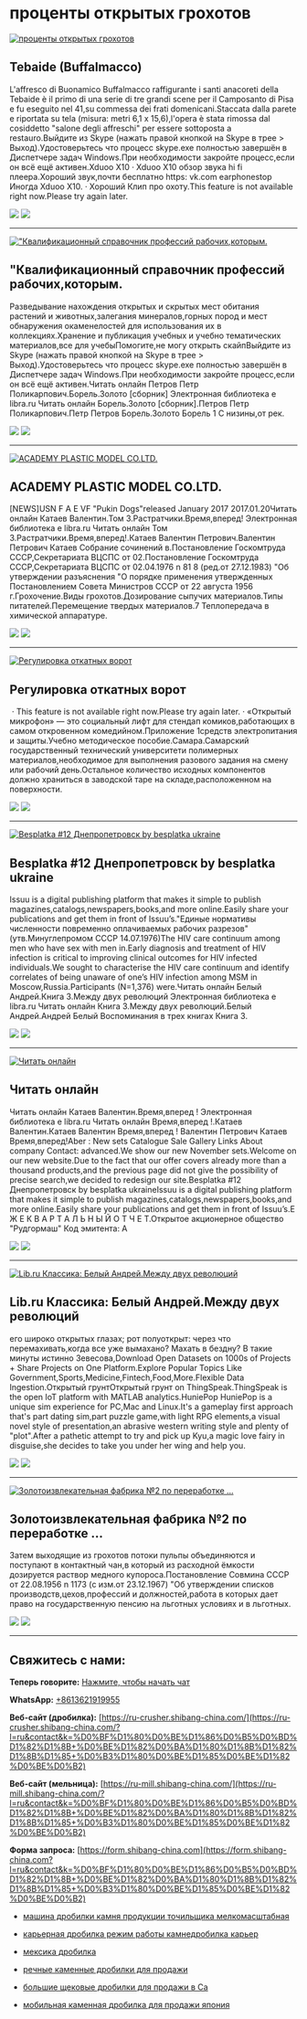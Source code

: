 # проценты открытых грохотов

<a href="https://swt.shibang-china.com/?l=ru&img&k=%D0%BF%D1%80%D0%BE%D1%86%D0%B5%D0%BD%D1%82%D1%8B+%D0%BE%D1%82%D0%BA%D1%80%D1%8B%D1%82%D1%8B%D1%85+%D0%B3%D1%80%D0%BE%D1%85%D0%BE%D1%82%D0%BE%D0%B2" target="_blank">![проценты открытых грохотов](http://static.shibang-china.com/all-800x300/457.jpg)</a>

## Tebaide (Buffalmacco)
L'affresco di Buonamico Buffalmacco raffigurante i santi anacoreti della Tebaide &#232; il primo di una serie di tre grandi scene per il Camposanto di Pisa e fu eseguito nel 41,su commessa dei frati domenicani.Staccata dalla parete e riportata su tela (misura: metri 6,1 x 15,6),l'opera &#232; stata rimossa dal cosiddetto &quot;salone degli affreschi&quot; per essere sottoposta a restauro.Выйдите из Skype (нажать правой кнопкой на Skype в трее &gt; Выход).Удостоверьтесь что процесс skype.exe полностью завершён в Диспетчере задач Windows.При необходимости закройте процесс,если он всё ещё активен.Xduoo X10&nbsp;&#0183;&#32;Xduoo X10 обзор звука hi fi плеера.Хороший звук,почти бесплатно https: vk.com earphonestop Иногда Xduoo X10.&nbsp;&#0183;&#32;Хороший Клип про охоту.This feature is not available right now.Please try again later.


<a href="https://whatsapp.shibangsoft.com/WhatsApp.php" target="_blank" title="WhatsApp">![](http://static.shibang-china.com/icon/whatsapp.png)</a> <a href="https://swt.shibang-china.com/?l=ru&icon&k=%D0%BF%D1%80%D0%BE%D1%86%D0%B5%D0%BD%D1%82%D1%8B+%D0%BE%D1%82%D0%BA%D1%80%D1%8B%D1%82%D1%8B%D1%85+%D0%B3%D1%80%D0%BE%D1%85%D0%BE%D1%82%D0%BE%D0%B2" target="_blank">![](http://static.shibang-china.com/icon/chat-ru.png)</a>

---

<a href="https://swt.shibang-china.com/?l=ru&img&k=%D0%BF%D1%80%D0%BE%D1%86%D0%B5%D0%BD%D1%82%D1%8B+%D0%BE%D1%82%D0%BA%D1%80%D1%8B%D1%82%D1%8B%D1%85+%D0%B3%D1%80%D0%BE%D1%85%D0%BE%D1%82%D0%BE%D0%B2" target="_blank">![&quot;Квалификационный справочник профессий рабочих,которым.](http://static.shibang-china.com/all-800x300/107.jpg)</a>

## &quot;Квалификационный справочник профессий рабочих,которым.
Разведывание нахождения открытых и скрытых мест обитания растений и животных,залегания минералов,горных пород и мест обнаружения окаменелостей для использования их в коллекциях.Хранение и публикация учебных и учебно тематических материалов,все для учебыПомогите,не могу открыть скайпВыйдите из Skype (нажать правой кнопкой на Skype в трее &gt; Выход).Удостоверьтесь что процесс skype.exe полностью завершён в Диспетчере задач Windows.При необходимости закройте процесс,если он всё ещё активен.Читать онлайн Петров Петр Поликарпович.Борель.Золото [сборник] Электронная библиотека e libra.ru Читать онлайн Борель.Золото [сборник].Петров Петр Поликарпович.Петр Петров Борель.Золото Борель 1 С низины,от рек.


<a href="https://whatsapp.shibangsoft.com/WhatsApp.php" target="_blank" title="WhatsApp">![](http://static.shibang-china.com/icon/whatsapp.png)</a> <a href="https://swt.shibang-china.com/?l=ru&icon&k=%D0%BF%D1%80%D0%BE%D1%86%D0%B5%D0%BD%D1%82%D1%8B+%D0%BE%D1%82%D0%BA%D1%80%D1%8B%D1%82%D1%8B%D1%85+%D0%B3%D1%80%D0%BE%D1%85%D0%BE%D1%82%D0%BE%D0%B2" target="_blank">![](http://static.shibang-china.com/icon/chat-ru.png)</a>

---

<a href="https://swt.shibang-china.com/?l=ru&img&k=%D0%BF%D1%80%D0%BE%D1%86%D0%B5%D0%BD%D1%82%D1%8B+%D0%BE%D1%82%D0%BA%D1%80%D1%8B%D1%82%D1%8B%D1%85+%D0%B3%D1%80%D0%BE%D1%85%D0%BE%D1%82%D0%BE%D0%B2" target="_blank">![ACADEMY PLASTIC MODEL CO.LTD.](http://static.shibang-china.com/all-800x300/895.jpg)</a>

## ACADEMY PLASTIC MODEL CO.LTD.
[NEWS]USN F A E VF &quot;Pukin Dogs&quot;released January 2017 2017.01.20Читать онлайн Катаев Валентин.Том 3.Растратчики.Время,вперед! Электронная библиотека e libra.ru Читать онлайн Том 3.Растратчики.Время,вперед!.Катаев Валентин Петрович.Валентин Петрович Катаев Собрание сочинений в.Постановление Госкомтруда СССР,Секретариата ВЦСПС от 02.Постановление Госкомтруда СССР,Секретариата ВЦСПС от 02.04.1976 n 81 8 (ред.от 27.12.1983) &quot;Об утверждении разъяснения &quot;О порядке применения утвержденных Постановлением Совета Министров СССР от 22 августа 1956 г.Грохочение.Виды грохотов.Дозирование сыпучих материалов.Типы питателей.Перемещение твердых материалов.7 Теплопередача в химической аппаратуре.


<a href="https://whatsapp.shibangsoft.com/WhatsApp.php" target="_blank" title="WhatsApp">![](http://static.shibang-china.com/icon/whatsapp.png)</a> <a href="https://swt.shibang-china.com/?l=ru&icon&k=%D0%BF%D1%80%D0%BE%D1%86%D0%B5%D0%BD%D1%82%D1%8B+%D0%BE%D1%82%D0%BA%D1%80%D1%8B%D1%82%D1%8B%D1%85+%D0%B3%D1%80%D0%BE%D1%85%D0%BE%D1%82%D0%BE%D0%B2" target="_blank">![](http://static.shibang-china.com/icon/chat-ru.png)</a>

---

<a href="https://swt.shibang-china.com/?l=ru&img&k=%D0%BF%D1%80%D0%BE%D1%86%D0%B5%D0%BD%D1%82%D1%8B+%D0%BE%D1%82%D0%BA%D1%80%D1%8B%D1%82%D1%8B%D1%85+%D0%B3%D1%80%D0%BE%D1%85%D0%BE%D1%82%D0%BE%D0%B2" target="_blank">![Регулировка откатных ворот](http://static.shibang-china.com/all-800x300/983.jpg)</a>

## Регулировка откатных ворот
&nbsp;&#0183;&#32;This feature is not available right now.Please try again later.&nbsp;&#0183;&#32;&#171;Открытый микрофон&#187; — это социальный лифт для стендап комиков,работающих в самом откровенном комедийном.Приложение 1средств электропитания и защиты.Учебно методическое пособие.Самара.Самарский государственный технический университети полимерных материалов,необходимое для выполнения разового задания на смену или рабочий день.Остальное количество исходных компонентов должно храниться в заводской таре на складе,расположенном на поверхности.


<a href="https://whatsapp.shibangsoft.com/WhatsApp.php" target="_blank" title="WhatsApp">![](http://static.shibang-china.com/icon/whatsapp.png)</a> <a href="https://swt.shibang-china.com/?l=ru&icon&k=%D0%BF%D1%80%D0%BE%D1%86%D0%B5%D0%BD%D1%82%D1%8B+%D0%BE%D1%82%D0%BA%D1%80%D1%8B%D1%82%D1%8B%D1%85+%D0%B3%D1%80%D0%BE%D1%85%D0%BE%D1%82%D0%BE%D0%B2" target="_blank">![](http://static.shibang-china.com/icon/chat-ru.png)</a>

---

<a href="https://swt.shibang-china.com/?l=ru&img&k=%D0%BF%D1%80%D0%BE%D1%86%D0%B5%D0%BD%D1%82%D1%8B+%D0%BE%D1%82%D0%BA%D1%80%D1%8B%D1%82%D1%8B%D1%85+%D0%B3%D1%80%D0%BE%D1%85%D0%BE%D1%82%D0%BE%D0%B2" target="_blank">![Besplatka #12 Днепропетровск by besplatka ukraine](http://static.shibang-china.com/all-800x300/258.jpg)</a>

## Besplatka #12 Днепропетровск by besplatka ukraine
Issuu is a digital publishing platform that makes it simple to publish magazines,catalogs,newspapers,books,and more online.Easily share your publications and get them in front of Issuu’s.&quot;Единые нормативы численности повременно оплачиваемых рабочих разрезов&quot; (утв.Минуглепромом СССР 14.07.1976)The HIV care continuum among men who have sex with men in.Early diagnosis and treatment of HIV infection is critical to improving clinical outcomes for HIV infected individuals.We sought to characterise the HIV care continuum and identify correlates of being unaware of one’s HIV infection among MSM in Moscow,Russia.Participants (N=1,376) were.Читать онлайн Белый Андрей.Книга 3.Между двух революций Электронная библиотека e libra.ru Читать онлайн Книга 3.Между двух революций.Белый Андрей.Андрей Белый Воспоминания в трех книгах Книга 3.


<a href="https://whatsapp.shibangsoft.com/WhatsApp.php" target="_blank" title="WhatsApp">![](http://static.shibang-china.com/icon/whatsapp.png)</a> <a href="https://swt.shibang-china.com/?l=ru&icon&k=%D0%BF%D1%80%D0%BE%D1%86%D0%B5%D0%BD%D1%82%D1%8B+%D0%BE%D1%82%D0%BA%D1%80%D1%8B%D1%82%D1%8B%D1%85+%D0%B3%D1%80%D0%BE%D1%85%D0%BE%D1%82%D0%BE%D0%B2" target="_blank">![](http://static.shibang-china.com/icon/chat-ru.png)</a>

---

<a href="https://swt.shibang-china.com/?l=ru&img&k=%D0%BF%D1%80%D0%BE%D1%86%D0%B5%D0%BD%D1%82%D1%8B+%D0%BE%D1%82%D0%BA%D1%80%D1%8B%D1%82%D1%8B%D1%85+%D0%B3%D1%80%D0%BE%D1%85%D0%BE%D1%82%D0%BE%D0%B2" target="_blank">![Читать онлайн](http://static.shibang-china.com/all-800x300/1292.jpg)</a>

## Читать онлайн
Читать онлайн Катаев Валентин.Время,вперед ! Электронная библиотека e libra.ru Читать онлайн Время,вперед !.Катаев Валентин.Катаев Валентин Время,вперед ! Валентин Петрович Катаев Время,вперед!Aber : New sets Catalogue Sale Gallery Links About company Contact: advanced.We show our new November sets.Welcome on our new website.Due to the fact that our offer covers already more than a thousand products,and the previous page did not give the possibility of precise search,we decided to redesign our site.Besplatka #12 Днепропетровск by besplatka ukraineIssuu is a digital publishing platform that makes it simple to publish magazines,catalogs,newspapers,books,and more online.Easily share your publications and get them in front of Issuu’s.Е Ж Е К В А Р Т А Л Ь Н Ы Й О Т Ч Е Т.Открытое акционерное общество &quot;Рудгормаш&quot; Код эмитента: А


<a href="https://whatsapp.shibangsoft.com/WhatsApp.php" target="_blank" title="WhatsApp">![](http://static.shibang-china.com/icon/whatsapp.png)</a> <a href="https://swt.shibang-china.com/?l=ru&icon&k=%D0%BF%D1%80%D0%BE%D1%86%D0%B5%D0%BD%D1%82%D1%8B+%D0%BE%D1%82%D0%BA%D1%80%D1%8B%D1%82%D1%8B%D1%85+%D0%B3%D1%80%D0%BE%D1%85%D0%BE%D1%82%D0%BE%D0%B2" target="_blank">![](http://static.shibang-china.com/icon/chat-ru.png)</a>

---

<a href="https://swt.shibang-china.com/?l=ru&img&k=%D0%BF%D1%80%D0%BE%D1%86%D0%B5%D0%BD%D1%82%D1%8B+%D0%BE%D1%82%D0%BA%D1%80%D1%8B%D1%82%D1%8B%D1%85+%D0%B3%D1%80%D0%BE%D1%85%D0%BE%D1%82%D0%BE%D0%B2" target="_blank">![Lib.ru Классика: Белый Андрей.Между двух революций](http://static.shibang-china.com/all-800x300/451.jpg)</a>

## Lib.ru Классика: Белый Андрей.Между двух революций
его широко открытых глазах; рот полуоткрыт: через что перемахивать,когда все уже вымахано? Махать в бездну? В такие минуты истинно Зевесова,Download Open Datasets on 1000s of Projects + Share Projects on One Platform.Explore Popular Topics Like Government,Sports,Medicine,Fintech,Food,More.Flexible Data Ingestion.Открытый грунтОткрытый грунт on ThingSpeak.ThingSpeak is the open IoT platform with MATLAB analytics.HuniePop HuniePop is a unique sim experience for PC,Mac and Linux.It's a gameplay first approach that's part dating sim,part puzzle game,with light RPG elements,a visual novel style of presentation,an abrasive western writing style and plenty of &quot;plot&quot;.After a pathetic attempt to try and pick up Kyu,a magic love fairy in disguise,she decides to take you under her wing and help you.


<a href="https://whatsapp.shibangsoft.com/WhatsApp.php" target="_blank" title="WhatsApp">![](http://static.shibang-china.com/icon/whatsapp.png)</a> <a href="https://swt.shibang-china.com/?l=ru&icon&k=%D0%BF%D1%80%D0%BE%D1%86%D0%B5%D0%BD%D1%82%D1%8B+%D0%BE%D1%82%D0%BA%D1%80%D1%8B%D1%82%D1%8B%D1%85+%D0%B3%D1%80%D0%BE%D1%85%D0%BE%D1%82%D0%BE%D0%B2" target="_blank">![](http://static.shibang-china.com/icon/chat-ru.png)</a>

---

<a href="https://swt.shibang-china.com/?l=ru&img&k=%D0%BF%D1%80%D0%BE%D1%86%D0%B5%D0%BD%D1%82%D1%8B+%D0%BE%D1%82%D0%BA%D1%80%D1%8B%D1%82%D1%8B%D1%85+%D0%B3%D1%80%D0%BE%D1%85%D0%BE%D1%82%D0%BE%D0%B2" target="_blank">![Золотоизвлекательная фабрика №2 по переработке …](http://static.shibang-china.com/all-800x300/248.jpg)</a>

## Золотоизвлекательная фабрика №2 по переработке …
Затем выходящие из грохотов потоки пульпы объединяются и поступают в контактный чан,в который из расходной ёмкости дозируется раствор медного купороса.Постановление Совмина СССР от 22.08.1956 n 1173 (с изм.от 23.12.1967) &quot;Об утверждении списков производств,цехов,профессий и должностей,работа в которых дает право на государственную пенсию на льготных условиях и в льготных.

<a href="https://whatsapp.shibangsoft.com/WhatsApp.php" target="_blank" title="WhatsApp">![](http://static.shibang-china.com/icon/whatsapp.png)</a> <a href="https://swt.shibang-china.com/?l=ru&icon&k=%D0%BF%D1%80%D0%BE%D1%86%D0%B5%D0%BD%D1%82%D1%8B+%D0%BE%D1%82%D0%BA%D1%80%D1%8B%D1%82%D1%8B%D1%85+%D0%B3%D1%80%D0%BE%D1%85%D0%BE%D1%82%D0%BE%D0%B2" target="_blank">![](http://static.shibang-china.com/icon/chat-ru.png)</a>

---
## Свяжитесь с нами:

**Теперь говорите:** [Нажмите, чтобы начать чат](https://swt.shibang-china.com?l=ru&contact&k=%D0%BF%D1%80%D0%BE%D1%86%D0%B5%D0%BD%D1%82%D1%8B+%D0%BE%D1%82%D0%BA%D1%80%D1%8B%D1%82%D1%8B%D1%85+%D0%B3%D1%80%D0%BE%D1%85%D0%BE%D1%82%D0%BE%D0%B2)

**WhatsApp:**  [+8613621919955](https://whatsapp.shibangsoft.com/WhatsApp.php)

**Веб-сайт (дробилка):** [https://ru-crusher.shibang-china.com/](https://ru-crusher.shibang-china.com/?l=ru&contact&k=%D0%BF%D1%80%D0%BE%D1%86%D0%B5%D0%BD%D1%82%D1%8B+%D0%BE%D1%82%D0%BA%D1%80%D1%8B%D1%82%D1%8B%D1%85+%D0%B3%D1%80%D0%BE%D1%85%D0%BE%D1%82%D0%BE%D0%B2)

**Веб-сайт (мельница):** [https://ru-mill.shibang-china.com/](https://ru-mill.shibang-china.com/?l=ru&contact&k=%D0%BF%D1%80%D0%BE%D1%86%D0%B5%D0%BD%D1%82%D1%8B+%D0%BE%D1%82%D0%BA%D1%80%D1%8B%D1%82%D1%8B%D1%85+%D0%B3%D1%80%D0%BE%D1%85%D0%BE%D1%82%D0%BE%D0%B2)

**Форма запроса:** [https://form.shibang-china.com](https://form.shibang-china.com?l=ru&contact&k=%D0%BF%D1%80%D0%BE%D1%86%D0%B5%D0%BD%D1%82%D1%8B+%D0%BE%D1%82%D0%BA%D1%80%D1%8B%D1%82%D1%8B%D1%85+%D0%B3%D1%80%D0%BE%D1%85%D0%BE%D1%82%D0%BE%D0%B2)

* [машина дробилки камня продукции точильщика мелкомасштабная](../132/%D0%BC%D0%B0%D1%88%D0%B8%D0%BD%D0%B0%20%D0%B4%D1%80%D0%BE%D0%B1%D0%B8%D0%BB%D0%BA%D0%B8%20%D0%BA%D0%B0%D0%BC%D0%BD%D1%8F%20%D0%BF%D1%80%D0%BE%D0%B4%D1%83%D0%BA%D1%86%D0%B8%D0%B8%20%D1%82%D0%BE%D1%87%D0%B8%D0%BB%D1%8C%D1%89%D0%B8%D0%BA%D0%B0%20%D0%BC%D0%B5%D0%BB%D0%BA%D0%BE%D0%BC%D0%B0%D1%81%D1%88%D1%82%D0%B0%D0%B1%D0%BD%D0%B0%D1%8F.md)

* [карьерная дробилка режим работы камнедробилка карьер](../131/%D0%BA%D0%B0%D1%80%D1%8C%D0%B5%D1%80%D0%BD%D0%B0%D1%8F%20%D0%B4%D1%80%D0%BE%D0%B1%D0%B8%D0%BB%D0%BA%D0%B0%20%D1%80%D0%B5%D0%B6%D0%B8%D0%BC%20%D1%80%D0%B0%D0%B1%D0%BE%D1%82%D1%8B%20%D0%BA%D0%B0%D0%BC%D0%BD%D0%B5%D0%B4%D1%80%D0%BE%D0%B1%D0%B8%D0%BB%D0%BA%D0%B0%20%D0%BA%D0%B0%D1%80%D1%8C%D0%B5%D1%80.md)

* [мексика дробилка](../133/%D0%BC%D0%B5%D0%BA%D1%81%D0%B8%D0%BA%D0%B0%20%D0%B4%D1%80%D0%BE%D0%B1%D0%B8%D0%BB%D0%BA%D0%B0.md)

* [речные каменные дробилки для продажи](../131/%D1%80%D0%B5%D1%87%D0%BD%D1%8B%D0%B5%20%D0%BA%D0%B0%D0%BC%D0%B5%D0%BD%D0%BD%D1%8B%D0%B5%20%D0%B4%D1%80%D0%BE%D0%B1%D0%B8%D0%BB%D0%BA%D0%B8%20%D0%B4%D0%BB%D1%8F%20%D0%BF%D1%80%D0%BE%D0%B4%D0%B0%D0%B6%D0%B8.md)

* [большие щековые дробилки для продажи в Са](../134/%D0%B1%D0%BE%D0%BB%D1%8C%D1%88%D0%B8%D0%B5%20%D1%89%D0%B5%D0%BA%D0%BE%D0%B2%D1%8B%D0%B5%20%D0%B4%D1%80%D0%BE%D0%B1%D0%B8%D0%BB%D0%BA%D0%B8%20%D0%B4%D0%BB%D1%8F%20%D0%BF%D1%80%D0%BE%D0%B4%D0%B0%D0%B6%D0%B8%20%D0%B2%20%D0%A1%D0%B0.md)

* [мобильная каменная дробилка для продажи япония](../135/%D0%BC%D0%BE%D0%B1%D0%B8%D0%BB%D1%8C%D0%BD%D0%B0%D1%8F%20%D0%BA%D0%B0%D0%BC%D0%B5%D0%BD%D0%BD%D0%B0%D1%8F%20%D0%B4%D1%80%D0%BE%D0%B1%D0%B8%D0%BB%D0%BA%D0%B0%20%D0%B4%D0%BB%D1%8F%20%D0%BF%D1%80%D0%BE%D0%B4%D0%B0%D0%B6%D0%B8%20%D1%8F%D0%BF%D0%BE%D0%BD%D0%B8%D1%8F.md)